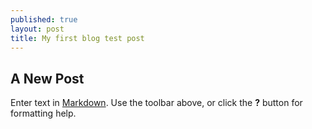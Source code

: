 ```yaml
---
published: true
layout: post
title: My first blog test post
---
```



## A New Post

Enter text in [Markdown](http://daringfireball.net/projects/markdown/). Use the toolbar above, or click the **?** button for formatting help.